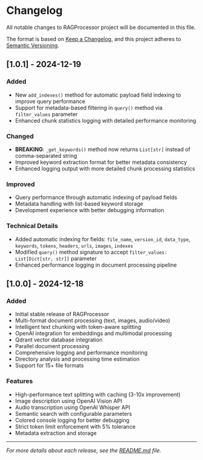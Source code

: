 # Changelog

All notable changes to RAGProcessor project will be documented in this file.

The format is based on [Keep a Changelog](https://keepachangelog.com/en/1.0.0/),
and this project adheres to [Semantic Versioning](https://semver.org/spec/v2.0.0.html).

## [1.0.1] - 2024-12-19

### Added
- New `add_indexes()` method for automatic payload field indexing to improve query performance
- Support for metadata-based filtering in `query()` method via `filter_values` parameter
- Enhanced chunk statistics logging with detailed performance monitoring

### Changed
- **BREAKING**: `_get_keywords()` method now returns `List[str]` instead of comma-separated string
- Improved keyword extraction format for better metadata consistency
- Enhanced logging output with more detailed chunk processing statistics

### Improved
- Query performance through automatic indexing of payload fields
- Metadata handling with list-based keyword storage
- Development experience with better debugging information

### Technical Details
- Added automatic indexing for fields: `file_name`, `version_id`, `data_type`, `keywords`, `tokens`, `headers`, `urls`, `images`, `indexes`
- Modified `query()` method signature to accept `filter_values: List[Dict[str, str]]` parameter
- Enhanced performance logging in document processing pipeline

## [1.0.0] - 2024-12-18

### Added
- Initial stable release of RAGProcessor
- Multi-format document processing (text, images, audio/video)
- Intelligent text chunking with token-aware splitting
- OpenAI integration for embeddings and multimodal processing
- Qdrant vector database integration
- Parallel document processing
- Comprehensive logging and performance monitoring
- Directory analysis and processing time estimation
- Support for 15+ file formats

### Features
- High-performance text splitting with caching (3-10x improvement)
- Image description using OpenAI Vision API
- Audio transcription using OpenAI Whisper API
- Semantic search with configurable parameters
- Colored console logging for better debugging
- Strict token limit enforcement with 5% tolerance
- Metadata extraction and storage

---

*For more details about each release, see the [README.md](README.md) file.* 
